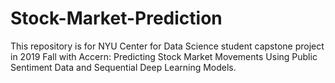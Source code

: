 # Stock-Market-Prediction
This repository is for NYU Center for  Data Science student capstone project in 2019 Fall with Accern: Predicting Stock Market Movements Using Public Sentiment Data and Sequential Deep Learning Models.
